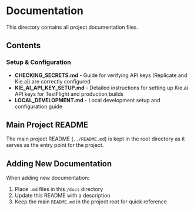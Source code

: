 # Documentation

This directory contains all project documentation files.

## Contents

### Setup & Configuration
- **CHECKING_SECRETS.md** - Guide for verifying API keys (Replicate and Kie.ai) are correctly configured
- **KIE_AI_API_KEY_SETUP.md** - Detailed instructions for setting up Kie.ai API keys for TestFlight and production builds
- **LOCAL_DEVELOPMENT.md** - Local development setup and configuration guide

## Main Project README

The main project README (`../README.md`) is kept in the root directory as it serves as the entry point for the project.

## Adding New Documentation

When adding new documentation:
1. Place `.md` files in this `/docs` directory
2. Update this README with a description
3. Keep the main `README.md` in the project root for quick reference

